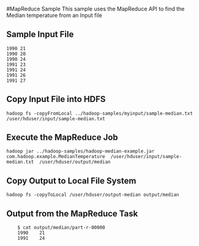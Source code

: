 #MapReduce Sample
This sample uses the MapReduce API to find the Median temperature from an Input file

## Sample Input File
	
	1990 21
	1990 20
	1990 24
	1991 23
	1991 24
	1991 26
	1991 27	

## Copy Input File into HDFS
	
	hadoop fs -copyFromLocal ../hadoop-samples/myinput/sample-median.txt /user/hduser/input/sample-median.txt

## Execute the MapReduce Job
	
	hadoop jar ../hadoop-samples/hadoop-median-example.jar com.hadoop.example.MedianTemperature  /user/hduser/input/sample-median.txt  /user/hduser/output/median
  
## Copy Output to Local File System  

	hadoop fs -copyToLocal /user/hduser/output-median output/median
	
	
## Output from the MapReduce Task
   
        $ cat output/median/part-r-00000 
        1990	21
        1991	24
   
  
